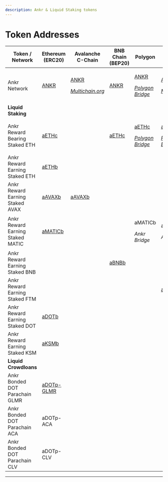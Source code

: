 ```yaml
---
description: Ankr & Liquid Staking tokens
---
```


# Token Addresses

| Token / Network                  | Ethereum (ERC20)                                                                             | Avalanche C-Chain                                                                                                                                                                              | BNB Chain (BEP20)                                                                      | Polygon                                                                                                                                                                                                       | Fantom                                                                                                                                                                                                        |   |
| -------------------------------- | -------------------------------------------------------------------------------------------- | ---------------------------------------------------------------------------------------------------------------------------------------------------------------------------------------------- | -------------------------------------------------------------------------------------- | ------------------------------------------------------------------------------------------------------------------------------------------------------------------------------------------------------------- | ------------------------------------------------------------------------------------------------------------------------------------------------------------------------------------------------------------- | - |
| Ankr Network                     | [ANKR](https://etherscan.io/token/0x8290333cef9e6d528dd5618fb97a76f268f3edd4#balances)       | <p><a href="https://snowtrace.io/token/0x20cf1b6e9d856321ed4686877cf4538f2c84b4de#balances">ANKR</a> </p><p><em></em><a href="https://multichain.org"><em>Multichain.org</em></a><em></em></p> | [ANKR](https://bscscan.com/token/0xf307910a4c7bbc79691fd374889b36d8531b08e3#balances)  | <p><a href="https://polygonscan.com/token/0x101a023270368c0d50bffb62780f4afd4ea79c35#balances">ANKR</a> </p><p><em></em><a href="https://wallet.polygon.technology"><em>Polygon Bridge</em></a><em></em></p>  | <p><a href="https://ftmscan.com/token/0x0615dbba33fe61a31c7ed131bda6655ed76748b1#balances">ANKR</a></p><p><em></em><a href="https://multichain.org"><em>Multichain.org</em></a><em></em></p>                  |   |
| **Liquid Staking**               |                                                                                              |                                                                                                                                                                                                |                                                                                        |                                                                                                                                                                                                               |                                                                                                                                                                                                               |   |
| Ankr Reward Bearing Staked ETH   | [aETHc](https://etherscan.io/token/0xE95A203B1a91a908F9B9CE46459d101078c2c3cb#balances)      |                                                                                                                                                                                                | [aETHc](https://bscscan.com/token/0x973616ff3b9d8f88411c5b4e6f928ee541e4d01f#balances) | <p><a href="https://polygonscan.com/token/0x101a023270368c0d50bffb62780f4afd4ea79c35#balances">aETHc</a> </p><p><em></em><a href="https://wallet.polygon.technology"><em>Polygon Bridge</em></a><em></em></p> | <p><a href="https://polygonscan.com/token/0x101a023270368c0d50bffb62780f4afd4ea79c35#balances">aETHc</a> </p><p><em></em><a href="https://wallet.polygon.technology"><em>Polygon Bridge</em></a><em></em></p> |   |
| Ankr Reward Earning Staked ETH   | [aETHb](https://etherscan.io/token/0xd01ef7c0a5d8c432fc2d1a85c66cf2327362e5c6#balances)      |                                                                                                                                                                                                |                                                                                        |                                                                                                                                                                                                               |                                                                                                                                                                                                               |   |
| Ankr Reward Earning Staked AVAX  | [aAVAXb](https://etherscan.io/token/0x30176cecb6dbf0869d59493142925a0287b12216#balances)     | [aAVAXb](https://snowtrace.io/token/0x6C6f910A79639dcC94b4feEF59Ff507c2E843929#balances)                                                                                                       |                                                                                        |                                                                                                                                                                                                               |                                                                                                                                                                                                               |   |
| Ankr Reward Earning Staked MATIC | [aMATICb](https://etherscan.io/token/0x99534ef705df1fff4e4bd7bbaaf9b0dff038ebfe#balances)    |                                                                                                                                                                                                |                                                                                        | <p>aMATICb</p><p><em>Ankr Bridge</em></p>                                                                                                                                                                     | <p>aMATICb</p><p><em>Ankr Bridge</em></p>                                                                                                                                                                     |   |
| Ankr Reward Earning Staked BNB   |                                                                                              |                                                                                                                                                                                                | [aBNBb](https://bscscan.com/token/0xBb1Aa6e59E5163D8722a122cd66EBA614b59df0d#balances) |                                                                                                                                                                                                               |                                                                                                                                                                                                               |   |
| Ankr Reward Earning Staked FTM   |                                                                                              |                                                                                                                                                                                                |                                                                                        |                                                                                                                                                                                                               | [aFTMb](https://ftmscan.com/token/0xb42bf10ab9df82f9a47b86dd76eee4ba848d0fa2#balances)                                                                                                                        |   |
| Ankr Reward Earning Staked DOT   | [aDOTb](https://etherscan.io/token/0x5cc56c266143f29a5054b9ae07f3ac3513a7965e#balances)      |                                                                                                                                                                                                |                                                                                        |                                                                                                                                                                                                               |                                                                                                                                                                                                               |   |
| Ankr Reward Earning Staked KSM   | [aKSMb](https://etherscan.io/token/0x84da8e731172827fcb233b911678e2a82e27baf2#balances)      |                                                                                                                                                                                                |                                                                                        |                                                                                                                                                                                                               |                                                                                                                                                                                                               |   |
| **Liquid Crowdloans**            |                                                                                              |                                                                                                                                                                                                |                                                                                        |                                                                                                                                                                                                               |                                                                                                                                                                                                               |   |
| Ankr Bonded DOT Parachain GLMR   | [aDOTp-GLMR](https://etherscan.io/token/0xc6164272365951bd824a24502d26556526044eac#balances) |                                                                                                                                                                                                |                                                                                        |                                                                                                                                                                                                               |                                                                                                                                                                                                               |   |
| Ankr Bonded DOT Parachain ACA    | aDOTp-ACA                                                                                    |                                                                                                                                                                                                |                                                                                        |                                                                                                                                                                                                               |                                                                                                                                                                                                               |   |
| Ankr Bonded DOT Parachain CLV    | aDOTp-CLV                                                                                    |                                                                                                                                                                                                |                                                                                        |                                                                                                                                                                                                               |                                                                                                                                                                                                               |   |

****
